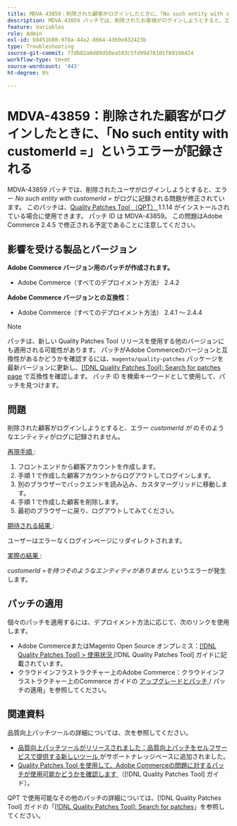 ```yaml
---
title: MDVA-43859：削除された顧客がログインしたときに、「No such entity with customerId =」というエラーが記録される
description: MDVA-43859 パッチでは、削除されたお客様がログインしようとすると、エラー*No such entity with customerId =*がログに記録される問題が修正されています。 このパッチは、[Quality Patches Tool （QPT） ] （https://experienceleague.adobe.com/en/docs/commerce-operations/tools/quality-patches-tool/quality-patches-tool-to-self-serve-quality-patches） 1.1.14 がインストールされている場合に利用できます。 パッチ ID は MDVA-43859。 この問題はAdobe Commerce 2.4.5 で修正される予定であることに注意してください。
feature: Variables
role: Admin
exl-id: b8451b08-978a-44a2-8664-4369e832423b
type: Troubleshooting
source-git-commit: 7fdb02a6d89d50ea593c5fd99d78101f89198424
workflow-type: tm+mt
source-wordcount: '443'
ht-degree: 0%

---
```


# MDVA-43859：削除された顧客がログインしたときに、「No such entity with customerId =」というエラーが記録される

MDVA-43859 パッチでは、削除されたユーザがログインしようとすると、エラー *No such entity with customerId =* がログに記録される問題が修正されています。 このパッチは、[Quality Patches Tool （QPT） ](https://experienceleague.adobe.com/en/docs/commerce-operations/tools/quality-patches-tool/quality-patches-tool-to-self-serve-quality-patches)1.1.14 がインストールされている場合に使用できます。 パッチ ID は MDVA-43859。 この問題はAdobe Commerce 2.4.5 で修正される予定であることに注意してください。

## 影響を受ける製品とバージョン

**Adobe Commerce バージョン用のパッチが作成されます。**

* Adobe Commerce（すべてのデプロイメント方法） 2.4.2

**Adobe Commerce バージョンとの互換性：**

* Adobe Commerce（すべてのデプロイメント方法） 2.4.1 ～ 2.4.4

>[!NOTE]
>
>パッチは、新しい Quality Patches Tool リリースを使用する他のバージョンにも適用される可能性があります。 パッチがAdobe Commerceのバージョンと互換性があるかどうかを確認するには、`magento/quality-patches` パッケージを最新バージョンに更新し、[[!DNL Quality Patches Tool]: Search for patches page](https://experienceleague.adobe.com/en/docs/commerce-operations/tools/quality-patches-tool/quality-patches-tool-to-self-serve-quality-patches) で互換性を確認します。 パッチ ID を検索キーワードとして使用して、パッチを見つけます。

## 問題

削除された顧客がログインしようとすると、エラー *customerId が* のそのようなエンティティがログに記録されません。

<u> 再現手順 </u>:

1. フロントエンドから顧客アカウントを作成します。
1. 手順 1 で作成した顧客アカウントからログアウトしてログインします。
1. 別のブラウザーでバックエンドを読み込み、カスタマーグリッドに移動します。
1. 手順 1 で作成した顧客を削除します。
1. 最初のブラウザーに戻り、ログアウトしてみてください。

<u> 期待される結果 </u>:

ユーザーはエラーなくログインページにリダイレクトされます。

<u> 実際の結果 </u>:

*customerId =を持つそのようなエンティティがありません* というエラーが発生します。

## パッチの適用

個々のパッチを適用するには、デプロイメント方法に応じて、次のリンクを使用します。

* Adobe CommerceまたはMagento Open Source オンプレミス：[[!DNL Quality Patches Tool] > 使用状況 ](/help/tools/quality-patches-tool/usage.md)[!DNL Quality Patches Tool] ガイドに記載されています。
* クラウドインフラストラクチャー上のAdobe Commerce：クラウドインフラストラクチャー上のCommerce ガイドの [ アップグレードとパッチ ](https://experienceleague.adobe.com/docs/commerce-cloud-service/user-guide/develop/upgrade/apply-patches.html)/ パッチの適用」を参照してください。

## 関連資料

品質向上パッチツールの詳細については、次を参照してください。

* [ 品質向上パッチツールがリリースされました：品質向上パッチをセルフサービスで提供する新しいツール ](https://experienceleague.adobe.com/en/docs/commerce-operations/tools/quality-patches-tool/quality-patches-tool-to-self-serve-quality-patches) がサポートナレッジベースに追加されました。
* [Quality Patches Tool を使用して、Adobe Commerceの問題に対するパッチが使用可能かどうかを確認します ](/help/tools/quality-patches-tool/patches-available-in-qpt/check-patch-for-magento-issue-with-magento-quality-patches.md) （[!DNL Quality Patches Tool] ガイド）。

QPT で使用可能なその他のパッチの詳細については、[!DNL Quality Patches Tool] ガイドの「[[!DNL Quality Patches Tool]: Search for patches](https://experienceleague.adobe.com/tools/commerce-quality-patches/index.html)」を参照してください。
